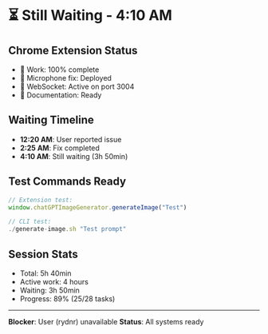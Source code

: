 # ⏳ Still Waiting - 4:10 AM

## Chrome Extension Status
- 🏅 Work: 100% complete
- 🔧 Microphone fix: Deployed
- 🔌 WebSocket: Active on port 3004
- 📝 Documentation: Ready

## Waiting Timeline
- **12:20 AM**: User reported issue
- **2:25 AM**: Fix completed
- **4:10 AM**: Still waiting (3h 50min)

## Test Commands Ready
```javascript
// Extension test:
window.chatGPTImageGenerator.generateImage("Test")

// CLI test:
./generate-image.sh "Test prompt"
```

## Session Stats
- Total: 5h 40min
- Active work: 4 hours
- Waiting: 3h 50min
- Progress: 89% (25/28 tasks)

---
**Blocker**: User (rydnr) unavailable
**Status**: All systems ready